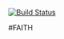 [![Build Status](https://travis-ci.org/FAITH-HoGent/FAITH.svg?branch=master)](https://travis-ci.org/FAITH-HoGent/FAITH)

#FAITH